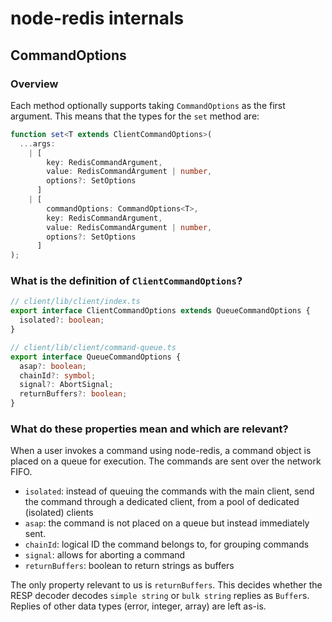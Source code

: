 # node-redis internals

## CommandOptions

### Overview

Each method optionally supports taking `CommandOptions` as the first argument.
This means that the types for the `set` method are:

```typescript
function set<T extends ClientCommandOptions>(
  ...args:
    | [
        key: RedisCommandArgument,
        value: RedisCommandArgument | number,
        options?: SetOptions
      ]
    | [
        commandOptions: CommandOptions<T>,
        key: RedisCommandArgument,
        value: RedisCommandArgument | number,
        options?: SetOptions
      ]
);
```

### What is the definition of `ClientCommandOptions`?

```typescript
// client/lib/client/index.ts
export interface ClientCommandOptions extends QueueCommandOptions {
  isolated?: boolean;
}

// client/lib/client/command-queue.ts
export interface QueueCommandOptions {
  asap?: boolean;
  chainId?: symbol;
  signal?: AbortSignal;
  returnBuffers?: boolean;
}
```

### What do these properties mean and which are relevant?

When a user invokes a command using node-redis, a command object is placed on a queue for execution. The commands are sent over the network FIFO.

- `isolated`: instead of queuing the commands with the main client, send the command through a dedicated client, from a pool of dedicated (isolated) clients
- `asap`: the command is not placed on a queue but instead immediately sent.
- `chainId`: logical ID the command belongs to, for grouping commands
- `signal`: allows for aborting a command
- `returnBuffers`: boolean to return strings as buffers

The only property relevant to us is `returnBuffers`. This decides whether the RESP decoder decodes `simple string` or `bulk string` replies as `Buffer`s. Replies of other data types (error, integer, array) are left as-is.
